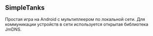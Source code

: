 ## SimpleTanks

Простая игра на Android с мультиплеером по локальной сети.
Для коммуникации устройств в сети используется открытая библиотека JmDNS.
